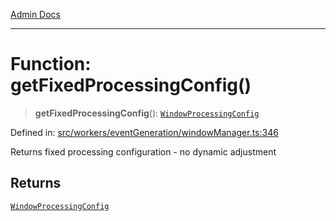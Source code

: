 [Admin Docs](/)

***

# Function: getFixedProcessingConfig()

> **getFixedProcessingConfig**(): [`WindowProcessingConfig`](../interfaces/WindowProcessingConfig.md)

Defined in: [src/workers/eventGeneration/windowManager.ts:346](https://github.com/Sourya07/talawa-api/blob/aac5f782223414da32542752c1be099f0b872196/src/workers/eventGeneration/windowManager.ts#L346)

Returns fixed processing configuration - no dynamic adjustment

## Returns

[`WindowProcessingConfig`](../interfaces/WindowProcessingConfig.md)
